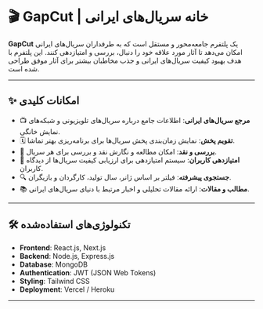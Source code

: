 # 🎬 GapCut | خانه سریال‌های ایرانی

**GapCut** یک پلتفرم جامعه‌محور و مستقل است که به طرفداران سریال‌های ایرانی امکان می‌دهد تا آثار مورد علاقه خود را دنبال، بررسی و امتیازدهی کنند. این پلتفرم با هدف بهبود کیفیت سریال‌های ایرانی و جذب مخاطبان بیشتر برای آثار موفق طراحی شده است.

---

## ✨ امکانات کلیدی

- 📺 **مرجع سریال‌های ایرانی**: اطلاعات جامع درباره سریال‌های تلویزیونی و شبکه‌های نمایش خانگی.
- 🗓️ **تقویم پخش**: نمایش زمان‌بندی پخش سریال‌ها برای برنامه‌ریزی بهتر تماشا.
- 📝 **بررسی و نقد**: امکان مطالعه و نگارش نقد و بررسی برای هر سریال.
- 🌟 **امتیازدهی کاربران**: سیستم امتیازدهی برای ارزیابی کیفیت سریال‌ها از دیدگاه کاربران.
- 🔍 **جستجوی پیشرفته**: فیلتر بر اساس ژانر، سال تولید، کارگردان و بازیگران.
- 📚 **مطالب و مقالات**: ارائه مقالات تحلیلی و اخبار مرتبط با دنیای سریال‌های ایرانی.

---

## 🛠️ تکنولوژی‌های استفاده‌شده

- **Frontend**: React.js, Next.js
- **Backend**: Node.js, Express.js
- **Database**: MongoDB
- **Authentication**: JWT (JSON Web Tokens)
- **Styling**: Tailwind CSS
- **Deployment**: Vercel / Heroku

---


